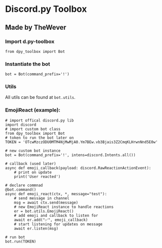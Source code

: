 # Discord.py Toolbox
## Made by TheWever

### Import d.py-toolbox
```
from dpy_toolbox import Bot
```

### Instantiate the bot
```
bot = Bot(command_prefix='!')
```

### Utils
All utils can be found at `bot.utils`.

### EmojiReact (example):
```
# import offical discord.py lib
import discord
# import custom bot class
from dpy_toolbox import Bot
# token to run the bot later on
TOKEN = 'OTcwMzczODU0MTM4NjMwMjA0.Ym7BEw.vb3Bjais3Z2CmqKLHrwnNnd5E0w'

# new custom bot instance
bot = Bot(command_prefix='!', intens=discord.Intents.all())

# callback (used later)
async def emoji_callback(payload: discord.RawReactionActionEvent):
    # print on update
	print('User reacted')

# declare commnad
@bot.command()
async def emoji_react(ctx, *, message="test"):
    # send message in channel
    msg = await ctx.send(message)
    # new EmojiReact instance to handle reactions
    er = bot.utils.EmojiReact()
    # add emoji and callback to listen for
    await er.add("✅", emoji_callback)
    # start listening for updates on message
    await er.listen(msg)

# run bot
bot.run(TOKEN)
```